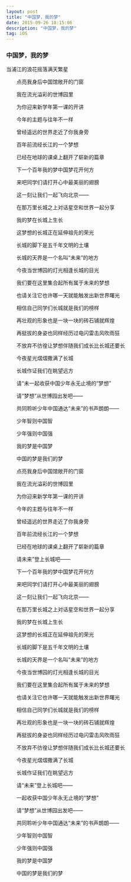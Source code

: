```yaml
---
layout: post
title: "中国梦，我的梦"
date: 2015-09-26 18:15:06 
description: "中国梦，我的梦"
tag: iOS
---
```





### 中国梦，我的梦

   当浦江的浪花摇落满天繁星

　　点亮我身后中国馆敞开的门窗

　　我在流光溢彩的世博园里

　　为你迎来新学年第一课的开讲

　　今年的主题与往年不一样

　　曾经遥远的世界走近了你我身旁

　　百年前流经长江的一个梦想

　　已经在地球的课桌上翻开了崭新的篇章

　　下一个百年我的梦中国梦花开何方

　　来吧同学们请打开心中最美丽的翅膀

　　这一刻让我们一起飞向北京——

　　在那万里长城之上对话星空和世界一起分享

　　我的梦在长城上生长

　　这梦想的长城正在延伸祖先的荣光

　　长城的脚下是五千年文明的土壤

　　长城的天界是一个名叫“未来”的地方

　　今夜当世博园的灯光相逢长城的目光

　　我们要在这里集合起所有属于未来的梦想

　　也请关注它也许哪一天就能触发出新世界曙光

　　相信自己同学们长城就是我们的榜样

　　再壮观的形象也是一块一块的砖石铺就辉煌

　　再挺拔的身姿也同样经历过电闪雷击风吹雨狂

　　不放弃不彷徨让梦想伴随我们成长比长城还要长

　　今夜星光熠熠撒满了长城

　　长城作证我们在眺望远方

　　请“未一起收获中国少年永无止境的“梦想”

　　请“梦想”从世博园出发吧——

　　共同聆听少年中国通达“未来”的书声朗朗——

　　少年智则中国智

　　少年强则中国强

　　我的梦是中国梦

　　中国的梦是我们的梦

　　点亮我身后中国馆敞开的门窗

　　我在流光溢彩的世博园里

　　为你迎来新学年第一课的开讲

　　今年的主题与往年不一样

　　曾经遥远的世界走近了你我身旁

　　百年前流经长江的一个梦想

　　已经在地球的课桌上翻开了崭新的篇章

　　请未来”登上长城吧——

　　下一个百年我的梦中国梦花开何方

　　来吧同学们请打开心中最美丽的翅膀

　　这一刻让我们一起飞向北京——

　　在那万里长城之上对话星空和世界一起分享

　　我的梦在长城上生长

　　这梦想的长城正在延伸祖先的荣光

　　长城的脚下是五千年文明的土壤

　　长城的天界是一个名叫“未来”的地方

　　今夜当世博园的灯光相逢长城的目光

　　我们要在这里集合起所有属于未来的梦想

　　也请关注它也许哪一天就能触发出新世界曙光

　　相信自己同学们长城就是我们的榜样

　　再壮观的形象也是一块一块的砖石铺就辉煌

　　再挺拔的身姿也同样经历过电闪雷击风吹雨狂

　　不放弃不彷徨让梦想伴随我们成长比长城还要长

　　今夜星光熠熠撒满了长城

　　长城作证我们在眺望远方

　　请“未来”登上长城吧——

　　一起收获中国少年永无止境的“梦想”

　　请“梦想”从世博园出发吧——

　　共同聆听少年中国通达“未来”的书声朗朗——

　　少年智则中国智

　　少年强则中国强

　　我的梦是中国梦

　　中国的梦是我们的梦
